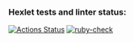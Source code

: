### Hexlet tests and linter status:
[![Actions Status](https://github.com/NoClaus/rails-project-lvl2/workflows/hexlet-check/badge.svg)](https://github.com/NoClaus/rails-project-lvl2/actions)
[![ruby-check](https://github.com/NoClaus/rails-project-lvl2/actions/workflows/ruby-check.yml/badge.svg)](https://github.com/NoClaus/rails-project-lvl2/actions/workflows/ruby-check.yml)